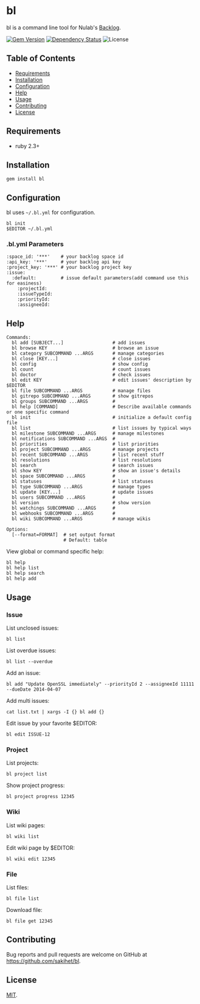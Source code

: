 # bl

bl is a command line tool for Nulab's [Backlog](http://www.backlog.jp/).

[![Gem Version](https://badge.fury.io/rb/bl.svg)](https://badge.fury.io/rb/bl)
[![Dependency Status](https://gemnasium.com/badges/github.com/sakihet/bl.svg)](https://gemnasium.com/github.com/sakihet/bl)
![License](https://img.shields.io/github/license/sakihet/bl.svg)

## Table of Contents
- [Requirements](https://github.com/sakihet/bl#requirements)
- [Installation](https://github.com/sakihet/bl#installation)
- [Configuration](https://github.com/sakihet/bl#configuration)
- [Help](https://github.com/sakihet/bl#help)
- [Usage](https://github.com/sakihet/bl#usage)
- [Contributing](https://github.com/sakihet/bl#contributing)
- [License](https://github.com/sakihet/bl#license)

## Requirements

- ruby 2.3+

## Installation

    gem install bl

## Configuration

bl uses `~/.bl.yml` for configuration.

```
bl init
$EDITOR ~/.bl.yml
```

### .bl.yml Parameters

```
:space_id: '***'    # your backlog space id
:api_key: '***'     # your backlog api key
:project_key: '***' # your backlog project key
:issue:
  :default:         # issue default parameters(add command use this for easiness)
    :projectId:
    :issueTypeId:
    :priorityId:
    :assigneeId:
```

## Help

```
Commands:
  bl add [SUBJECT...]                  # add issues
  bl browse KEY                        # browse an issue
  bl category SUBCOMMAND ...ARGS       # manage categories
  bl close [KEY...]                    # close issues
  bl config                            # show config
  bl count                             # count issues
  bl doctor                            # check issues
  bl edit KEY                          # edit issues' description by $EDITOR
  bl file SUBCOMMAND ...ARGS           # manage files
  bl gitrepo SUBCOMMAND ...ARGS        # show gitrepos
  bl groups SUBCOMMAND ...ARGS         # 
  bl help [COMMAND]                    # Describe available commands or one specific command
  bl init                              # initialize a default config file
  bl list                              # list issues by typical ways
  bl milestone SUBCOMMAND ...ARGS      # manage milestones
  bl notifications SUBCOMMAND ...ARGS  # 
  bl priorities                        # list priorities
  bl project SUBCOMMAND ...ARGS        # manage projects
  bl recent SUBCOMMAND ...ARGS         # list recent stuff
  bl resolutions                       # list resolutions
  bl search                            # search issues
  bl show KEY                          # show an issue's details
  bl space SUBCOMMAND ...ARGS          # 
  bl statuses                          # list statuses
  bl type SUBCOMMAND ...ARGS           # manage types
  bl update [KEY...]                   # update issues
  bl users SUBCOMMAND ...ARGS          # 
  bl version                           # show version
  bl watchings SUBCOMMAND ...ARGS      # 
  bl webhooks SUBCOMMAND ...ARGS       # 
  bl wiki SUBCOMMAND ...ARGS           # manage wikis

Options:
  [--format=FORMAT]  # set output format
                     # Default: table

```

View global or command specific help:

```
bl help
bl help list
bl help search
bl help add
```

## Usage

### Issue

List unclosed issues:

    bl list

List overdue issues:

    bl list --overdue

Add an issue:

    bl add "Update OpenSSL immediately" --priorityId 2 --assigneeId 11111 --dueDate 2014-04-07

Add multi issues:

    cat list.txt | xargs -I {} bl add {}

Edit issue by your favorite $EDITOR:

    bl edit ISSUE-12

### Project

List projects:

    bl project list

Show project progress:

    bl project progress 12345

### Wiki

List wiki pages:

    bl wiki list

Edit wiki page by $EDITOR:

    bl wiki edit 12345

### File

List files:

    bl file list

Download file:

    bl file get 12345

## Contributing

Bug reports and pull requests are welcome on GitHub at https://github.com/sakihet/bl.

## License

[MIT](http://opensource.org/licenses/MIT).

